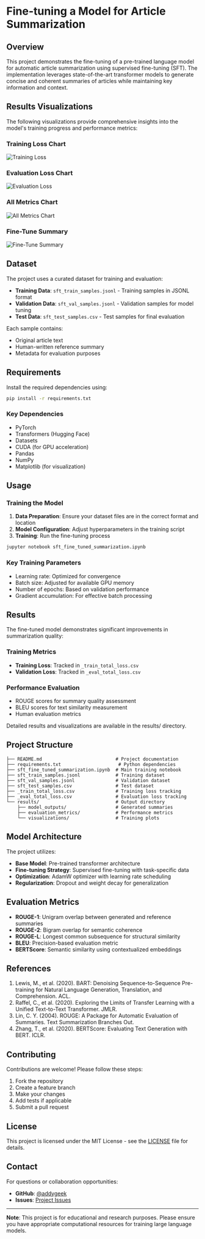 # Fine-tuning a Model for Article Summarization

## Overview
This project demonstrates the fine-tuning of a pre-trained language model for automatic article summarization using supervised fine-tuning (SFT). The implementation leverages state-of-the-art transformer models to generate concise and coherent summaries of articles while maintaining key information and context.
## Results Visualizations

The following visualizations provide comprehensive insights into the model's training progress and performance metrics:

### Training Loss Chart
![Training Loss](results/_train_total_loss.png)


### Evaluation Loss Chart
![Evaluation Loss](results/_eval_total_loss.png)


### All Metrics Chart
![All Metrics Chart](results/All-metrics-chart.png)


### Fine-Tune Summary
![Fine-Tune Summary](results/fine-tune-summary.png)

## Dataset
The project uses a curated dataset for training and evaluation:
- **Training Data**: `sft_train_samples.jsonl` - Training samples in JSONL format
- **Validation Data**: `sft_val_samples.jsonl` - Validation samples for model tuning
- **Test Data**: `sft_test_samples.csv` - Test samples for final evaluation

Each sample contains:
- Original article text
- Human-written reference summary
- Metadata for evaluation purposes

## Requirements
Install the required dependencies using:
```bash
pip install -r requirements.txt
```

### Key Dependencies
- PyTorch
- Transformers (Hugging Face)
- Datasets
- CUDA (for GPU acceleration)
- Pandas
- NumPy
- Matplotlib (for visualization)

## Usage
### Training the Model
1. **Data Preparation**: Ensure your dataset files are in the correct format and location
2. **Model Configuration**: Adjust hyperparameters in the training script
3. **Training**: Run the fine-tuning process

```bash
jupyter notebook sft_fine_tuned_summarization.ipynb
```

### Key Training Parameters
- Learning rate: Optimized for convergence
- Batch size: Adjusted for available GPU memory
- Number of epochs: Based on validation performance
- Gradient accumulation: For effective batch processing

## Results
The fine-tuned model demonstrates significant improvements in summarization quality:

### Training Metrics
- **Training Loss**: Tracked in `_train_total_loss.csv`
- **Validation Loss**: Tracked in `_eval_total_loss.csv`

### Performance Evaluation
- ROUGE scores for summary quality assessment
- BLEU scores for text similarity measurement
- Human evaluation metrics

Detailed results and visualizations are available in the results/ directory.



## Project Structure
```
├── README.md                           # Project documentation
├── requirements.txt                     # Python dependencies
├── sft_fine_tuned_summarization.ipynb  # Main training notebook
├── sft_train_samples.jsonl             # Training dataset
├── sft_val_samples.jsonl               # Validation dataset
├── sft_test_samples.csv                # Test dataset
├── _train_total_loss.csv               # Training loss tracking
├── _eval_total_loss.csv                # Evaluation loss tracking
└── results/                            # Output directory
    ├── model_outputs/                  # Generated summaries
    ├── evaluation_metrics/             # Performance metrics
    └── visualizations/                 # Training plots
```

## Model Architecture
The project utilizes:
- **Base Model**: Pre-trained transformer architecture
- **Fine-tuning Strategy**: Supervised fine-tuning with task-specific data
- **Optimization**: AdamW optimizer with learning rate scheduling
- **Regularization**: Dropout and weight decay for generalization

## Evaluation Metrics
- **ROUGE-1**: Unigram overlap between generated and reference summaries
- **ROUGE-2**: Bigram overlap for semantic coherence
- **ROUGE-L**: Longest common subsequence for structural similarity
- **BLEU**: Precision-based evaluation metric
- **BERTScore**: Semantic similarity using contextualized embeddings

## References
1. Lewis, M., et al. (2020). BART: Denoising Sequence-to-Sequence Pre-training for Natural Language Generation, Translation, and Comprehension. ACL.
2. Raffel, C., et al. (2020). Exploring the Limits of Transfer Learning with a Unified Text-to-Text Transformer. JMLR.
3. Lin, C. Y. (2004). ROUGE: A Package for Automatic Evaluation of Summaries. Text Summarization Branches Out.
4. Zhang, T., et al. (2020). BERTScore: Evaluating Text Generation with BERT. ICLR.

## Contributing
Contributions are welcome! Please follow these steps:
1. Fork the repository
2. Create a feature branch
3. Make your changes
4. Add tests if applicable
5. Submit a pull request

## License
This project is licensed under the MIT License - see the [LICENSE](LICENSE) file for details.

## Contact
For questions or collaboration opportunities:
- **GitHub**: [@addygeek](https://github.com/addygeek)
- **Issues**: [Project Issues](https://github.com/addygeek/Fine-tuning-a-model-for-article-summarization/issues)

---

**Note**: This project is for educational and research purposes. Please ensure you have appropriate computational resources for training large language models.

